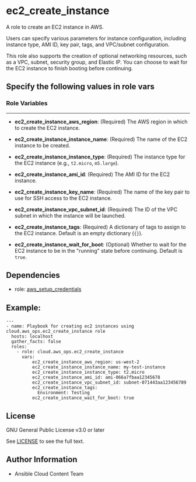 # ec2_create_instance

A role to create an EC2 instance in AWS.

Users can specify various parameters for instance configuration, including instance type, AMI ID, key pair, tags, and VPC/subnet configuration.

This role also supports the creation of optional networking resources, such as a VPC, subnet, security group, and Elastic IP. You can choose to wait for the EC2 instance to finish booting before continuing.

## Specify the following values in role vars

### Role Variables
--------------

* **ec2_create_instance_aws_region**: (Required)
  The AWS region in which to create the EC2 instance.

* **ec2_create_instance_instance_name**: (Required)
  The name of the EC2 instance to be created.

* **ec2_create_instance_instance_type**: (Required)
  The instance type for the EC2 instance (e.g., `t2.micro`, `m5.large`).

* **ec2_create_instance_ami_id**: (Required)
  The AMI ID for the EC2 instance.

* **ec2_create_instance_key_name**: (Required)
  The name of the key pair to use for SSH access to the EC2 instance.

* **ec2_create_instance_vpc_subnet_id**: (Required)
  The ID of the VPC subnet in which the instance will be launched.

* **ec2_create_instance_tags**: (Required)
  A dictionary of tags to assign to the EC2 instance. Default is an empty dictionary (`{}`).

* **ec2_create_instance_wait_for_boot**: (Optional)
  Whether to wait for the EC2 instance to be in the "running" state before continuing. Default is `true`.

Dependencies
------------

- role: [aws_setup_credentials](../aws_setup_credentials/README.md)

## Example:
```
---
- name: Playbook for creating ec2 instances using cloud.aws_ops.ec2_create_instance role
  hosts: localhost
  gather_facts: false
  roles:
    - role: cloud.aws_ops.ec2_create_instance
      vars:
          ec2_create_instance_aws_region: us-west-2
          ec2_create_instance_instance_name: my-test-instance
          ec2_create_instance_instance_type: t2.micro
          ec2_create_instance_ami_id: ami-066a7fbaa12345678
          ec2_create_instance_vpc_subnet_id: subnet-071443aa123456789
          ec2_create_instance_tags:
            Environment: Testing
          ec2_create_instance_wait_for_boot: true
```

License
-------

GNU General Public License v3.0 or later

See [LICENSE](../../LICENSE) to see the full text.

Author Information
------------------

- Ansible Cloud Content Team
